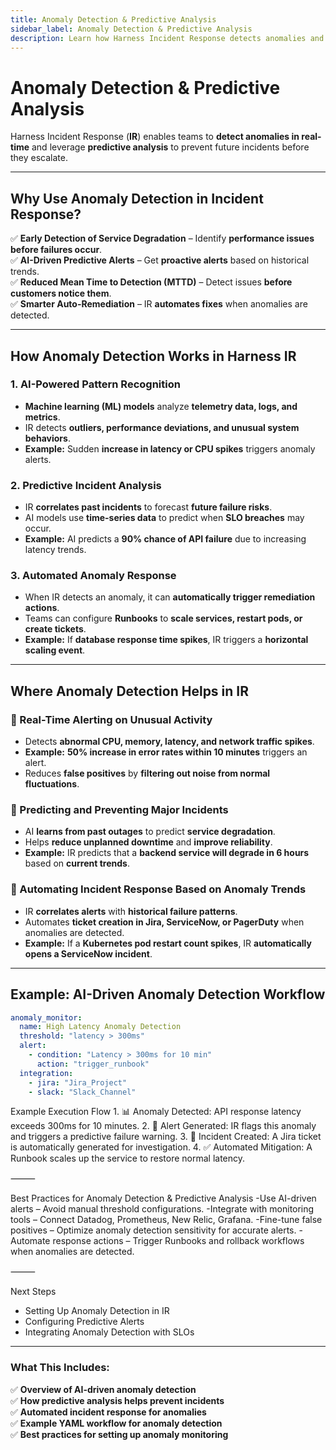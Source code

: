 ```yaml
---
title: Anomaly Detection & Predictive Analysis
sidebar_label: Anomaly Detection & Predictive Analysis
description: Learn how Harness Incident Response detects anomalies and predicts future incidents using AI.
---
```


# Anomaly Detection & Predictive Analysis

Harness Incident Response (**IR**) enables teams to **detect anomalies in real-time** and leverage **predictive analysis** to prevent future incidents before they escalate.

---

## Why Use Anomaly Detection in Incident Response?

✅ **Early Detection of Service Degradation** – Identify **performance issues before failures occur**.  
✅ **AI-Driven Predictive Alerts** – Get **proactive alerts** based on historical trends.  
✅ **Reduced Mean Time to Detection (MTTD)** – Detect issues **before customers notice them**.  
✅ **Smarter Auto-Remediation** – IR **automates fixes** when anomalies are detected.  

---

## How Anomaly Detection Works in Harness IR

### **1. AI-Powered Pattern Recognition**
- **Machine learning (ML) models** analyze **telemetry data, logs, and metrics**.
- IR detects **outliers, performance deviations, and unusual system behaviors**.
- **Example:** Sudden **increase in latency or CPU spikes** triggers anomaly alerts.

### **2. Predictive Incident Analysis**
- IR **correlates past incidents** to forecast **future failure risks**.
- AI models use **time-series data** to predict when **SLO breaches** may occur.
- **Example:** AI predicts a **90% chance of API failure** due to increasing latency trends.

### **3. Automated Anomaly Response**
- When IR detects an anomaly, it can **automatically trigger remediation actions**.
- Teams can configure **Runbooks** to **scale services, restart pods, or create tickets**.
- **Example:** If **database response time spikes**, IR triggers a **horizontal scaling event**.

---

## Where Anomaly Detection Helps in IR

### **📌 Real-Time Alerting on Unusual Activity**
- Detects **abnormal CPU, memory, latency, and network traffic spikes**.
- **Example:** **50% increase in error rates within 10 minutes** triggers an alert.
- Reduces **false positives** by **filtering out noise from normal fluctuations**.

### **📌 Predicting and Preventing Major Incidents**
- AI **learns from past outages** to predict **service degradation**.
- Helps **reduce unplanned downtime** and **improve reliability**.
- **Example:** IR predicts that a **backend service will degrade in 6 hours** based on **current trends**.

### **📌 Automating Incident Response Based on Anomaly Trends**
- IR **correlates alerts** with **historical failure patterns**.
- Automates **ticket creation in Jira, ServiceNow, or PagerDuty** when anomalies are detected.
- **Example:** If a **Kubernetes pod restart count spikes**, IR **automatically opens a ServiceNow incident**.

---

## Example: AI-Driven Anomaly Detection Workflow

```yaml
anomaly_monitor:
  name: High Latency Anomaly Detection
  threshold: "latency > 300ms"
  alert:
    - condition: "Latency > 300ms for 10 min"
      action: "trigger_runbook"
  integration:
    - jira: "Jira_Project"
    - slack: "Slack_Channel"
```
Example Execution Flow
	1.	📊 Anomaly Detected: API response latency exceeds 300ms for 10 minutes.
	2.	🚨 Alert Generated: IR flags this anomaly and triggers a predictive failure warning.
	3.	📌 Incident Created: A Jira ticket is automatically generated for investigation.
	4.	✅ Automated Mitigation: A Runbook scales up the service to restore normal latency.

⸻

Best Practices for Anomaly Detection & Predictive Analysis
-Use AI-driven alerts – Avoid manual threshold configurations.
-Integrate with monitoring tools – Connect Datadog, Prometheus, New Relic, Grafana.
-Fine-tune false positives – Optimize anomaly detection sensitivity for accurate alerts.
-Automate response actions – Trigger Runbooks and rollback workflows when anomalies are detected.

⸻

Next Steps
- Setting Up Anomaly Detection in IR
- Configuring Predictive Alerts
- Integrating Anomaly Detection with SLOs

---

### **What This Includes:**
✅ **Overview of AI-driven anomaly detection**  
✅ **How predictive analysis helps prevent incidents**  
✅ **Automated incident response for anomalies**  
✅ **Example YAML workflow for anomaly detection**  
✅ **Best practices for setting up anomaly monitoring**  
